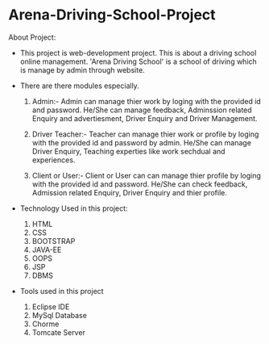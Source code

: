 # Arena-Driving-School-Project

About Project: 

* This project is web-development project. This is about a driving school online management. 'Arena Driving School' is a school of driving which is manage by admin through website.
  

* There are there modules especially.

   1. Admin:- Admin can manage thier work by loging with the provided id and password. He/She can manage feedback, Adminssion related Enquiry and advertiesment, Driver Enquiry and Driver Management.

    2. Driver Teacher:- Teacher can manage thier work or profile  by loging with the provided id and password by admin. He/She can manage Driver Enquiry, Teaching experties like work sechdual and experiences.

    3. Client or User:- Client or User can can manage thier profile by loging with the provided id and password. He/She can check feedback, Admission related Enquiry, Driver Enquiry and thier profile.

* Technology Used in this project:
  
    1. HTML
    2. CSS
    3. BOOTSTRAP
    4. JAVA-EE
    5. OOPS
    6. JSP
    7. DBMS

* Tools used in this project

  1. Eclipse IDE
  2. MySql Database
  3. Chorme
  4. Tomcate Server

